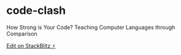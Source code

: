 # code-clash

How Strong is Your Code? Teaching Computer Languages through Comparison

[Edit on StackBlitz ⚡️](https://stackblitz.com/edit/js-iqpjyz)
